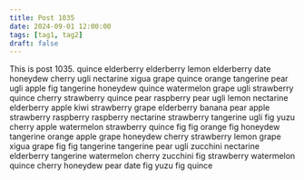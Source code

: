 ```yaml
---
title: Post 1035
date: 2024-09-01 12:00:00
tags: [tag1, tag2]
draft: false
---
```

This is post 1035.
quince
elderberry
elderberry
lemon
elderberry
date
honeydew
cherry
ugli
nectarine
xigua
grape
quince
orange
tangerine
pear
ugli
apple
fig
tangerine
honeydew
quince
watermelon
grape
ugli
strawberry
quince
cherry
strawberry
quince
pear
raspberry
pear
ugli
lemon
nectarine
elderberry
apple
kiwi
strawberry
grape
elderberry
banana
pear
apple
strawberry
raspberry
raspberry
nectarine
strawberry
tangerine
ugli
fig
yuzu
cherry
apple
watermelon
strawberry
quince
fig
fig
orange
fig
honeydew
tangerine
orange
apple
grape
honeydew
cherry
strawberry
lemon
grape
xigua
grape
fig
fig
tangerine
tangerine
pear
ugli
zucchini
nectarine
elderberry
tangerine
watermelon
cherry
zucchini
fig
strawberry
watermelon
quince
cherry
honeydew
pear
date
fig
yuzu
fig
quince
